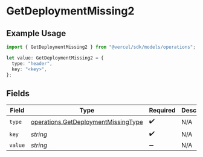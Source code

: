 # GetDeploymentMissing2

## Example Usage

```typescript
import { GetDeploymentMissing2 } from "@vercel/sdk/models/operations";

let value: GetDeploymentMissing2 = {
  type: "header",
  key: "<key>",
};
```

## Fields

| Field                                                                                      | Type                                                                                       | Required                                                                                   | Description                                                                                |
| ------------------------------------------------------------------------------------------ | ------------------------------------------------------------------------------------------ | ------------------------------------------------------------------------------------------ | ------------------------------------------------------------------------------------------ |
| `type`                                                                                     | [operations.GetDeploymentMissingType](../../models/operations/getdeploymentmissingtype.md) | :heavy_check_mark:                                                                         | N/A                                                                                        |
| `key`                                                                                      | *string*                                                                                   | :heavy_check_mark:                                                                         | N/A                                                                                        |
| `value`                                                                                    | *string*                                                                                   | :heavy_minus_sign:                                                                         | N/A                                                                                        |